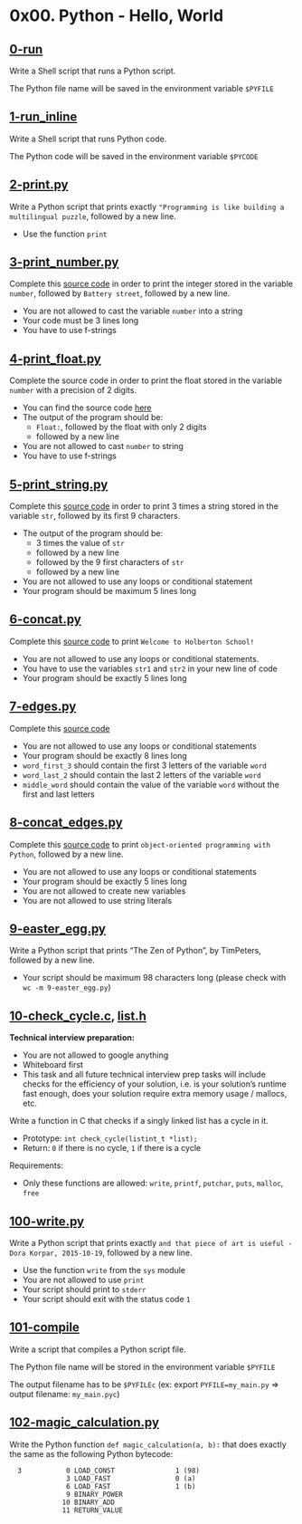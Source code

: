 # 0x00. Python - Hello, World

## [0-run](./0-run)
Write a Shell script that runs a Python script.

The Python file name will be saved in the environment variable `$PYFILE`

## [1-run_inline](./1-run_inline)
Write a Shell script that runs Python code.

The Python code will be saved in the environment variable `$PYCODE`

## [2-print.py](./2-print.py)
Write a Python script that prints exactly `"Programming is like building a multilingual puzzle`, followed by a new line.
- Use the function `print`

## [3-print_number.py](./3-print_number.py)
Complete this [source code](https://github.com/holbertonschool/0x00.py/blob/master/3-print_number.py) in order to print the integer stored in the variable `number`, followed by `Battery street`, followed by a new line.
- You are not allowed to cast the variable `number` into a string
- Your code must be 3 lines long
- You have to use f-strings

## [4-print_float.py](./4-print_float.py)
Complete the source code in order to print the float stored in the variable `number` with a precision of 2 digits.
- You can find the source code [here](https://github.com/holbertonschool/0x00.py/blob/master/4-print_float.py)
- The output of the program should be:
	- `Float:`, followed by the float with only 2 digits
	- followed by a new line
- You are not allowed to cast `number` to string
- You have to use f-strings

## [5-print_string.py](./5-print_string.py)
Complete this [source code](https://github.com/holbertonschool/0x00.py/blob/master/5-print_string.py) in order to print 3 times a string stored in the variable `str`, followed by its first 9 characters.
- The output of the program should be:
	- 3 times the value of `str`
	- followed by a new line
	- followed by the 9 first characters of `str`
	- followed by a new line
- You are not allowed to use any loops or conditional statement
- Your program should be maximum 5 lines long

## [6-concat.py](./6-concat.py)
Complete this [source code](https://github.com/holbertonschool/0x00.py/blob/master/6-concat.py) to print `Welcome to Holberton School!`
- You are not allowed to use any loops or conditional statements.
- You have to use the variables `str1` and `str2` in your new line of code
- Your program should be exactly 5 lines long

## [7-edges.py](./7-edges.py)
Complete this [source code](https://github.com/holbertonschool/0x00.py/blob/master/7-edges.py)
- You are not allowed to use any loops or conditional statements
- Your program should be exactly 8 lines long
- `word_first_3` should contain the first 3 letters of the variable `word`
- `word_last_2` should contain the last 2 letters of the variable `word`
- `middle_word` should contain the value of the variable `word` without the first and last letters

## [8-concat_edges.py](./8-concat_edges.py)
Complete this [source code](https://github.com/holbertonschool/0x00.py/blob/master/8-concat_edges.py) to print `object-oriented programming with Python`, followed by a new line.
- You are not allowed to use any loops or conditional statements
- Your program should be exactly 5 lines long
- You are not allowed to create new variables
- You are not allowed to use string literals

## [9-easter_egg.py](./9-easter_egg.py)
Write a Python script that prints “The Zen of Python”, by TimPeters, followed by a new line.
- Your script should be maximum 98 characters long (please check with `wc -m 9-easter_egg.py`)

## [10-check_cycle.c](./10-check_cycle.c), [list.h](./lists.h)
**Technical interview preparation:**
- You are not allowed to google anything
- Whiteboard first
- This task and all future technical interview prep tasks will include checks for the efficiency of your solution, i.e. is your solution’s runtime fast enough, does your solution require extra memory usage / mallocs, etc.

Write a function in C that checks if a singly linked list has a cycle in it.
- Prototype: `int check_cycle(listint_t *list);`
- Return: `0` if there is no cycle, `1` if there is a cycle

Requirements:
- Only these functions are allowed: `write`, `printf`, `putchar`, `puts`, `malloc`, `free`

## [100-write.py](./100-write.py)
Write a Python script that prints exactly `and that piece of art is useful - Dora Korpar, 2015-10-19`, followed by a new line.
- Use the function `write` from the `sys` module
- You are not allowed to use `print`
- Your script should print to `stderr`
- Your script should exit with the status code `1`

## [101-compile](./101-compile)
Write a script that compiles a Python script file.

The Python file name will be stored in the environment variable `$PYFILE`

The output filename has to be `$PYFILEc` (ex: export `PYFILE=my_main.py` => output filename: `my_main.pyc`)

## [102-magic_calculation.py](./102-magic_calculation.py)
Write the Python function `def magic_calculation(a, b):` that does exactly the same as the following Python bytecode:
```
  3           0 LOAD_CONST               1 (98)
              3 LOAD_FAST                0 (a)
              6 LOAD_FAST                1 (b)
              9 BINARY_POWER
             10 BINARY_ADD
             11 RETURN_VALUE
```
